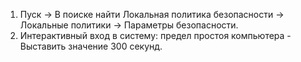 1. Пуск → В поиске найти Локальная политика безопасности → Локальные политики → Параметры безопасности.
2. Интерактивный вход в систему: предел простоя компьютера - Выставить значение 300 секунд.